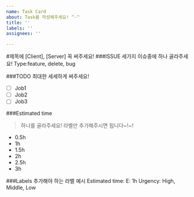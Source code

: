 ```yaml
---
name: Task Card
about: Task를 작성해주세요! ^-^
title: ''
labels: ''
assignees: ''

---
```


#제목에 [Client], [Server] 꼭 써주세요!
###ISSUE 세가지 이슈중에 하나 골라주세요!
Type:feature, delete, bug

###TODO 최대한 세세하게 써주세요!
- [ ]  Job1
- [ ]  Job2
- [ ]  Job3

###Estimated time
> 하나를 골라주세요! 라벨만 추가해주시면 됩니다~!~!
- 0.5h
- 1h
- 1.5h
- 2h
- 2.5h
- 3h

###Labels 추가해야 하는 라벨 예시
Estimated time: E: 1h
Urgency: High, Middle, Low
